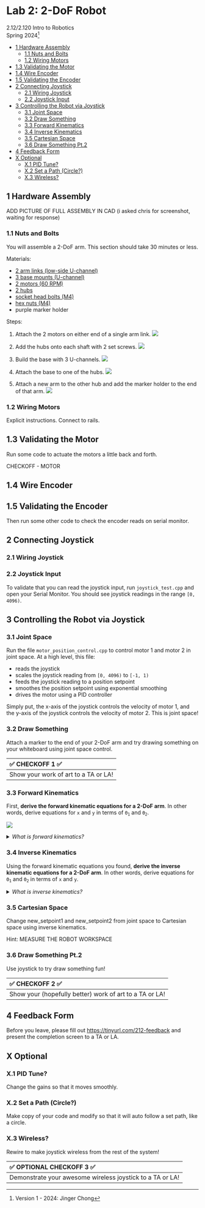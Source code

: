 # Lab 2: 2-DoF Robot

2.12/2.120 Intro to Robotics  
Spring 2024[^1]

- [1 Hardware Assembly](#1-hardware-assembly)
  - [1.1 Nuts and Bolts](#11-nuts-and-bolts)
  - [1.2 Wiring Motors](#12-wiring-motors)
- [1.3 Validating the Motor](#13-validating-the-motor)
- [1.4 Wire Encoder](#14-wire-encoder)
- [1.5 Validating the Encoder](#15-validating-the-encoder)
- [2 Connecting Joystick](#2-connecting-joystick)
  - [2.1 Wiring Joystick](#21-wiring-joystick)
  - [2.2 Joystick Input](#22-joystick-input)
- [3 Controlling the Robot via Joystick](#3-controlling-the-robot-via-joystick)
  - [3.1 Joint Space](#31-joint-space)
  - [3.2 Draw Something](#32-draw-something)
  - [3.3 Forward Kinematics](#33-forward-kinematics)
  - [3.4 Inverse Kinematics](#34-inverse-kinematics)
  - [3.5 Cartesian Space](#35-cartesian-space)
  - [3.6 Draw Something Pt.2](#36-draw-something-pt2)
- [4 Feedback Form](#4-feedback-form)
- [X Optional](#x-optional)
  - [X.1 PID Tune?](#x1-pid-tune)
  - [X.2 Set a Path (Circle?)](#x2-set-a-path-circle)
  - [X.3 Wireless?](#x3-wireless)
    
## 1 Hardware Assembly

ADD PICTURE OF FULL ASSEMBLY IN CAD (i asked chris for screenshot, waiting for response)

### 1.1 Nuts and Bolts

You will assemble a 2-DoF arm. This section should take 30 minutes or less.

Materials:

- [2 arm links (low-side U-channel)](https://www.gobilda.com/1143-series-mini-low-side-u-channel-8-hole-216mm-length/)
- [3 base mounts (U-channel)](https://www.gobilda.com/1120-series-u-channel-4-hole-120mm-length/)
- [2 motors (60 RPM)](https://www.gobilda.com/5203-series-yellow-jacket-planetary-gear-motor-99-5-1-ratio-24mm-length-8mm-rex-shaft-60-rpm-3-3-5v-encoder/)
- [2 hubs](https://www.gobilda.com/1310-series-hyper-hub-8mm-rex-bore/)
- [socket head bolts (M4)](https://www.gobilda.com/2800-series-zinc-plated-steel-socket-head-screw-m4-x-0-7mm-8mm-length-25-pack/)
- [hex nuts (M4)](https://www.gobilda.com/2811-series-zinc-plated-steel-hex-nut-m4-x-0-7mm-7mm-hex-25-pack/)
- purple marker holder

Steps:
1. Attach the 2 motors on either end of a single arm link.
  ![](./.images/1_motors.png) 

2. Add the hubs onto each shaft with 2 set screws.
  ![](./.images/2_hub.png) 

3. Build the base with 3 U-channels.
  ![](./.images/3_base.png) 

4. Attach the base to one of the hubs.
  ![](./.images/4_attach.png) 

5. Attach a new arm to the other hub and add the marker holder to the end of that arm.
  ![](./.images/5_holder.png) 

### 1.2 Wiring Motors 

Explicit instructions.
Connect to rails.

## 1.3 Validating the Motor 

Run some code to actuate the motors a little back and forth.

CHECKOFF - MOTOR

## 1.4 Wire Encoder

## 1.5 Validating the Encoder 

Then run some other code to check the encoder reads on serial monitor.


## 2 Connecting Joystick

### 2.1 Wiring Joystick

### 2.2 Joystick Input

To validate that you can read the joystick input, run `joystick_test.cpp` and open your Serial Monitor. You should see joystick readings in the range `[0, 4096)`.

## 3 Controlling the Robot via Joystick

### 3.1 Joint Space

Run the file `motor_position_control.cpp` to control motor 1 and motor 2 in joint space. At a high level, this file:
- reads the joystick
- scales the joystick reading from `[0, 4096)` to `[-1, 1)`
- feeds the joystick reading to a position setpoint
- smoothes the position setpoint using exponential smoothing
- drives the motor using a PID controller

Simply put, the x-axis of the joystick controls the velocity of motor 1, and the y-axis of the joystick controls the velocity of motor 2. This is joint space!

### 3.2 Draw Something
Attach a marker to the end of your 2-DoF arm and try drawing something on your whiteboard using joint space control.

| :white_check_mark: CHECKOFF 1 :white_check_mark:   |
|:---------------------------------------------------|
| Show your work of art to a TA or LA! |

### 3.3 Forward Kinematics

First, **derive the forward kinematic equations for a 2-DoF arm**. In other words, derive equations for `x` and `y` in terms of <code>Θ<sub>1</sub></code> and <code>Θ<sub>2</sub></code>.

![](./.images/2dofarm.png)

<details>
<summary><i> What is forward kinematics? </i></summary>

Put simply, forward kinematics answers the question, "Given the angles of the robot's joints, what are the x,y coordinates of the robot's hand?" For more, refer to lecture 2!

</details>

### 3.4 Inverse Kinematics

Using the forward kinematic equations you found, **derive the inverse kinematic equations for a 2-DoF arm**. In other words, derive equations for <code>Θ<sub>1</sub></code> and <code>Θ<sub>2</sub></code> in terms of `x` and `y`.

<details>
<summary><i> What is inverse kinematics? </i></summary>

Surprisingly, it's the opposite of forward kinematics!
Put simply, forward inverse kinematics answers the question, "Given the desired x,y coordinates of the robot's hand, what should the angles of the robot's joints be?" For more, refer to lecture 2!

</details>

### 3.5 Cartesian Space

Change new_setpoint1 and new_setpoint2 from joint space to Cartesian space using inverse kinematics.

Hint: MEASURE THE ROBOT WORKSPACE

### 3.6 Draw Something Pt.2

Use joystick to try draw something fun!


| :white_check_mark: CHECKOFF 2 :white_check_mark:   |
|:---------------------------------------------------|
| Show your (hopefully better) work of art to a TA or LA! |

## 4 Feedback Form

Before you leave, please fill out https://tinyurl.com/212-feedback and present the completion screen to a TA or LA. 

## X Optional

### X.1 PID Tune?

Change the gains so that it moves smoothly. 

### X.2 Set a Path (Circle?)

Make copy of your code and modify so that it will auto follow a set path, like a circle.

### X.3 Wireless?

Rewire to make joystick wireless from the rest of the system!

| :white_check_mark: OPTIONAL CHECKOFF 3 :white_check_mark:   |
|:---------------------------------------------------|
| Demonstrate your awesome wireless joystick to a TA or LA! |



[^1]: Version 1 - 2024: Jinger Chong
